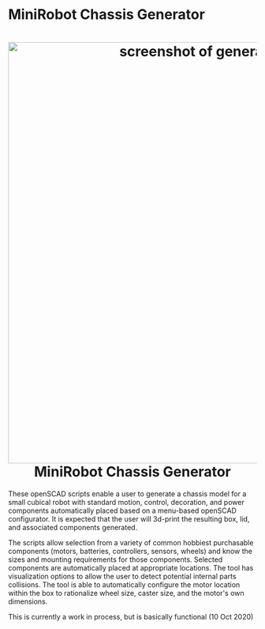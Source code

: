 # MiniRobot Chassis Generator

<h1 align="center">
	<img width="853" src="https://github.com/dnkorte/sanitizer/blob/master/pictures/screenshot1.png" alt="screenshot of generator in use"><br>MiniRobot Chassis Generator
</h1>


These openSCAD scripts enable a user to generate a chassis model for a small cubical robot with standard motion, control, decoration, and power components automatically placed based on a menu-based openSCAD configurator. It is expected that the user will 3d-print the resulting box, lid, and associated components generated.

The scripts allow selection from a variety of common hobbiest purchasable components (motors, batteries, controllers, sensors, wheels) and know the sizes and mounting requirements for those components.  Selected components are automatically placed at appropriate locations.  The tool has visualization options to allow the user to detect potential internal parts collisions.  The tool is able to automatically configure the motor location within the box to rationalize wheel size, caster size, and the motor's own dimensions. 

This is currently a work in process, but is basically functional (10 Oct 2020)


